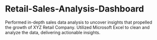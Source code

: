 # Retail-Sales-Analysis-Dashboard
Performed in-depth sales data analysis to uncover insights that propelled the growth of XYZ Retail Company. Utilized Microsoft Excel to clean and analyze the data, delivering actionable insights.
